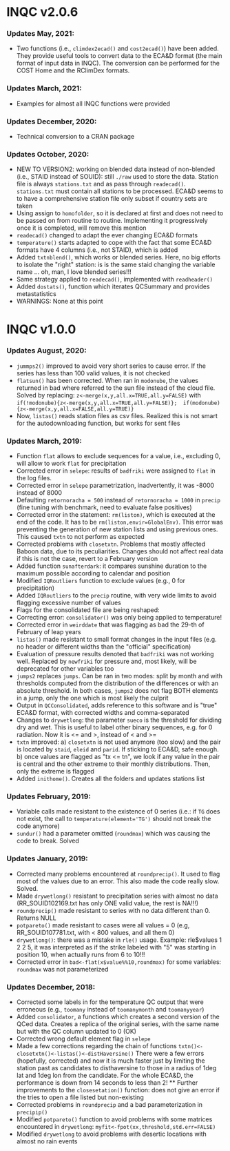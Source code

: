 # INQC v2.0.6

### Updates May, 2021:
* Two functions (i.e., `climdex2ecad()` and `cost2ecad()`) have been added. They provide useful tools to convert data to the ECA&D format (the main format of input data in INQC). The conversion can be performed for the COST Home and the RClimDex formats. 

### Updates March, 2021:
* Examples for almost all INQC functions were provided

### Updates December, 2020:
* Technical conversion to a CRAN package

### Updates October, 2020:
* NEW TO VERSION2: working on blended data instead of non-blended (i.e., STAID instead of SOUID): still `./raw` used to store the data. Station file is always `stations.txt` and as pass through `readecad()`. `stations.txt` must contain all stations to be processed. ECA&D seems to to have a comprehensive station file only subset if country sets are taken
* Using assign to `homofolder`, so it is declared at first and does not need to be passed on from routine to routine. Implementing it progressively once it is completed, will remove this mention
* `readecad()` changed to adapt the ever changing ECA&D formats
* `temperature()` starts adapted to cope with the fact that some ECA&D formats have 4 columns (i.e., not STAID), which is added
* Added `txtnblend()`, which works or blended series. Here, no big efforts to isolate the "right" station: is is the same staid changing the variable name ... oh, man, I love blended series!!!
* Same strategy applied to `readecad()`, implemented with `readheader()` 
* Added `dostats()`, function which iterates QCSummary and provides metastatistics
* WARNINGS: None at this point

# INQC v1.0.0

### Updates August, 2020:
* `jummps2()` improved to avoid very short series to cause error. If the series has less than 100 valid values, it is not checked
* `flatsun()` has been corrected. When ran in `modonube`, the values returned in bad where referred to the sun file instead of the cloud file. Solved by replacing: 
`z<-merge(x,y,all.x=TRUE,all.y=FALSE)` with `if(!modonube){z<-merge(x,y,all.x=TRUE,all.y=FALSE)};  if(modonube){z<-merge(x,y,all.x=FALSE,all.y=TRUE)}`
* Now, `listas()` reads station files as csv files. Realized this is not smart for the autodownloading function, but works for sent files

### Updates March, 2019:
* Function `flat` allows to exclude sequences for a value, i.e., excluding 0, will allow to work `flat` for precipitation
* Corrected error in `selepe`: results of `badfriki` were assigned to `flat` in the log files. 
* Corrected error in `selepe` parametrization, inadvertently, it was -8000 instead of 8000
* Defaulting `retornoracha = 500` instead of `retornoracha = 1000` in `precip` (fine tuning with benchmark, need to evaluate false positives)
* Corrected error in the statement: `rm(liston)`, which is executed at the end of the code. It has to be `rm(liston,envir=GlobalEnv)`. This error was preventing the generation of new station lists and using previous ones. This caused `txtn` to not perform as expected  
* Corrected problems with `closetxtn`. Problems that mostly affected Baboon data, due to its peculiarities. Changes should not affect real data if this is not the case, revert to a February version
* Added function `sunafterdark`: it compares sunshine duration to the maximum possible according to calendar and position
* Modified `IQRoutliers` function to exclude values (e.g., 0 for precipitation)
* Added `IQRoutliers` to the `precip` routine, with very wide limits to avoid flagging excessive number of values
* Flags for the consolidated file are being reshaped: 
* Correcting error: `consolidator()` was only being applied to temperature!
* Corrected error in `weirddate` that was flagging as bad the 29-th of February of leap years
* `listas()` made resistant to small format changes in the input files (e.g. no header or different widths than the "official" specification)
* Evaluation of pressure results denoted that `badfriki` was not working well. Replaced by `newfriki` for pressure and, most likely, will be deprecated for other variables too
* `jumps2` replaces `jumps`. Can be ran in two modes: split by month and with thresholds computed from the distribution of the differences or with an absolute threshold. In both cases, `jumps2` does not flag BOTH elements in a jump, only the one which is most likely the culprit
* Output in `QCConsolidated`, adds reference to this software and is "true" ECA&D format, with corrected widths and comma-separated
* Changes to `drywetlong`: the parameter `sueco` is the threshold for dividing dry and wet. This is useful to label other binary sequences, e.g. for 0 radiation. Now it is <= and >, instead of < and >=
* `txtn` improved:
  a) `closetxtn` is not used anymore (too slow) and the pair is located by `staid`, `eleid` and `parid`. If sticking to ECA&D, safe enough. 
  b) once values are flagged as "tx <= tn", we look if any value in the pair is central and the other extreme to their monthly distributions. Then, only the extreme is flagged
* Added `inithome()`. Creates all the folders and updates stations list

### Updates February, 2019:
* Variable calls made resistant to the existence of 0 series (i.e.: if `TG` does not exist, the call to `temperature(element='TG')` should not break the code anymore)
* `sundur()` had a parameter omitted (`roundmax`) which was causing the code to break. Solved

### Updates January, 2019:
* Corrected many problems encountered at `roundprecip()`. It used to flag most of the values due to an error. This also made the code really slow. Solved. 
* Made `drywetlong()` resistant to precipitation series with almost no data (RR_SOUID102169.txt has only ONE valid value, the rest is NA!!!)
* `roundprecip()` made resistant to series with no data different than 0. Returns NULL 
* `potpareto()` made resistant to cases were all values = 0 (e.g, RR_SOUID107781.txt, with < 800 values, and all them 0)
* `drywetlong()`: there was a mistake in `rle()` usage. Example: rle$values 1 2 2 5, it was interpreted as if the strike labeled with "5" was starting in position 10, when actually runs from 6 to 10!!!
* Corrected error in `bad<-flat(x$value%%10,roundmax)` for some variables: `roundmax` was not parameterized

### Updates December, 2018:
* Corrected some labels in for the temperature QC output that were erroneous (e.g., `toomany` instead of `toomanymonth` and `toomanyyear`)
* Added `consolidator`, a functions which creates a second version of the QCed data. Creates a replica of the original series, with the same name but with the QC column updated to 0 (OK)
* Corrected wrong default element flag in `selepe`
* Made a few corrections regarding the chain of functions `txtn()<-closetxtn()<-listas()<-distHaversine()` There were a few errors (hopefully, corrected) and now it is much faster just by limiting the station past as candidates to disthaversine to those in a radius of 1deg lat and 1deg lon from the candidate. For the whole ECA&D, the performance is down from 14 seconds to less than 2!
** Further improvements to the `closesetation()` function: does not give an error if the tries to open a file listed but non-existing
* Corrected problems in `roundprecip` and a bad parameterization in `precipip()`
* Modified `potpareto()` function to avoid problems with some matrices encountered in `drywetlong`: `myfit<-fpot(xx,threshold,std.err=FALSE)`	
* Modified `drywetlong` to avoid problems with desertic locations with almost no rain events
